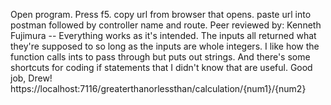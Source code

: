 Open program. Press f5. copy url from browser that opens. paste url into postman followed by controller name and route.
Peer reviewed by: Kenneth Fujimura -- Everything works as it's intended. The inputs all returned what they're supposed to so long as the inputs are whole integers. I like how the function calls ints to pass through but puts out strings. And there's some shortcuts for coding if statements that I didn't know that are useful. Good job, Drew!
https://localhost:7116/greaterthanorlessthan/calculation/{num1}/{num2}
